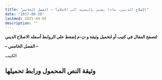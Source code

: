 ```yaml
---
title: "الاصلاح الديني، ماذا يعني بالنسبة الى الاسلام؟ – الفصل الخامس"
date: "2017-08-26"
lastmod: 2025-04-05
description: ""
---
```

**لتصفح المقال في كتيب أو لتحميل وثيقة و-ن-م إضغط على الروابط أسفله** **الاصلاح الديني**

**– الفصل الخامس –**

الكتيب

## وثيقة النص المحمول ورابط تحميلها

###
